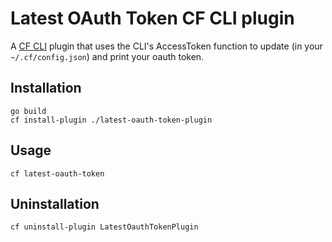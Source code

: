 # Latest OAuth Token CF CLI plugin

A [CF CLI](https://github.com/cloudfoundry/cli) plugin that uses the CLI's AccessToken function to update (in your `~/.cf/config.json`) and print your oauth token.

## Installation

```
go build
cf install-plugin ./latest-oauth-token-plugin
```

## Usage

```
cf latest-oauth-token
```

## Uninstallation

```
cf uninstall-plugin LatestOauthTokenPlugin
```
